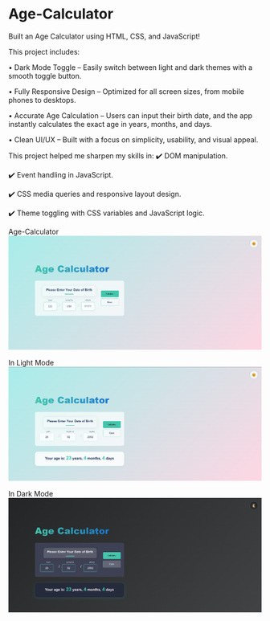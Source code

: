 # Age-Calculator
Built an Age Calculator using HTML, CSS, and JavaScript!

This project includes:

• Dark Mode Toggle – Easily switch between light and dark themes with a smooth toggle button.

• Fully Responsive Design – Optimized for all screen sizes, from mobile phones to desktops.

• Accurate Age Calculation – Users can input their birth date, and the app instantly calculates the exact age in years, months, and days.

• Clean UI/UX – Built with a focus on simplicity, usability, and visual appeal.

This project helped me sharpen my skills in:
✔️ DOM manipulation.

✔️ Event handling in JavaScript.

✔️ CSS media queries and responsive layout design.

✔️ Theme toggling with CSS variables and JavaScript logic.

Age-Calculator
![image alt](https://github.com/BinaySharma25/Age-Calculator/blob/main/Screenshots/Age-Calculator.png?raw=true)

In Light Mode
![image alt](https://github.com/BinaySharma25/Age-Calculator/blob/main/Screenshots/Age-Calculator-light.png?raw=true)

In Dark Mode
![image alt](https://github.com/BinaySharma25/Age-Calculator/blob/main/Screenshots/Age-Calculator_Dark.png?raw=true)
